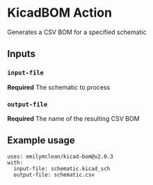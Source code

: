 # KicadBOM Action

Generates a CSV BOM for a specified schematic

## Inputs

### `input-file`

**Required** The schematic to process

### `output-file`

**Required** The name of the resulting CSV BOM

## Example usage
```
uses: emilymclean/kicad-bom@v2.0.3
with:
  input-file: schematic.kicad_sch
  output-file: schematic.csv
```
